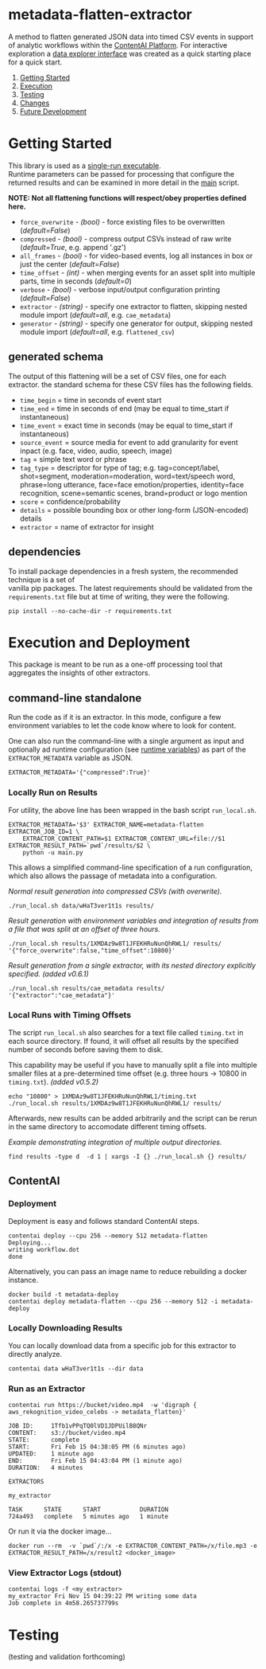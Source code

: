 # metadata-flatten-extractor

A method to flatten generated JSON data into timed CSV events in support of analytic 
workflows within the [ContentAI Platform](https://www.contentai.io). For interactive
exploration a [data explorer interface](application.md) was created as a quick starting place for a quick start.

1. [Getting Started](#getting-started)
2. [Execution](#execution-and-deployment)
3. [Testing](#testing)
4. [Changes](CHANGES.md)
4. [Future Development](#future-development)

# Getting Started

This library is used as a [single-run executable](#contentai-standalone).  
Runtime parameters can be passed
for processing that configure the returned results and can be examined in more detail 
in the [main](main.py) script.  

**NOTE: Not all flattening functions will respect/obey properties defined here.**

* `force_overwrite` - *(bool)* - force existing files to be overwritten (*default=False*)
* `compressed` - *(bool)* - compress output CSVs instead of raw write (*default=True*, e.g. append '.gz')
* `all_frames` - *(bool)* - for video-based events, log all instances in box or just the center (*default=False*)
* `time_offset` - *(int)* - when merging events for an asset split into multiple parts, time in seconds (*default=0*)
* `verbose` - *(bool)* - verbose input/output configuration printing (*default=False*)
* `extractor` - *(string)* - specify one extractor to flatten, skipping nested module import (*default=all*, e.g. `cae_metadata`)
* `generator` - *(string)* - specify one generator for output, skipping nested module import (*default=all*, e.g. `flattened_csv`)


## generated schema

The output of this flattening will be a set of CSV files, one for each extractor.  the standard
schema for these CSV files has the following fields.

* `time_begin` = time in seconds of event start
* `time_end` = time in seconds of end (may be equal to time_start if instantaneous)
* `time_event` = exact time in seconds (may be equal to time_start if instantaneous)
* `source_event` =  source media for event to add granularity for event inpact (e.g. face, video, audio, speech, image)
* `tag` = simple text word or phrase
* `tag_type` = descriptor for type of tag; e.g. tag=concept/label, shot=segment, moderation=moderation, word=text/speech word, phrase=long utterance, face=face emotion/properties, identity=face recognition, scene=semantic scenes, brand=product or logo mention
* `score` = confidence/probability
* `details` = possible bounding box or other long-form (JSON-encoded) details
* `extractor` = name of extractor for insight

## dependencies

To install package dependencies in a fresh system, the recommended technique is a set of  
vanilla pip packages.  The latest requirements should be validated from the `requirements.txt` file
but at time of writing, they were the following.

```shell 
pip install --no-cache-dir -r requirements.txt 
```

# Execution and Deployment
This package is meant to be run as a one-off processing tool that aggregates the insights of other extractors.

## command-line standalone

Run the code as if it is an extractor.  In this mode, configure a few environment variables
to let the code know where to look for content.

One can also run the command-line with a single argument as input and optionally ad runtime
configuration (see [runtime variables](#getting-started)) as part 
of the `EXTRACTOR_METADATA` variable as JSON.   

```shell
EXTRACTOR_METADATA='{"compressed":True}'
```

### Locally Run on Results

For utility, the above line has been wrapped in the bash script `run_local.sh`.

```shell
EXTRACTOR_METADATA='$3' EXTRACTOR_NAME=metadata-flatten EXTRACTOR_JOB_ID=1 \
    EXTRACTOR_CONTENT_PATH=$1 EXTRACTOR_CONTENT_URL=file://$1 EXTRACTOR_RESULT_PATH=`pwd`/results/$2 \
    python -u main.py
```

This allows a simplified command-line specification of a run configuration, which also allows the passage of metadata into a configuration.

*Normal result generation into compressed CSVs (with overwrite).*

```shell
./run_local.sh data/wHaT3ver1t1s results/
```

*Result generation with environment variables and integration of results from a file that was split at an offset of three hours.*
 
```shell
./run_local.sh results/1XMDAz9w8T1JFEKHRuNunQhRWL1/ results/ '{"force_overwrite":false,"time_offset":10800}'
```

*Result generation from a single extractor, with its nested directory explicitly specified. (added v0.6.1)*

```shell
./run_local.sh results/cae_metadata results/ '{"extractor":"cae_metadata"}'
```


### Local Runs with Timing Offsets

The script `run_local.sh` also searches for a text file called `timing.txt` in each source directory.  If found, it will offset all results by the specified number of seconds before saving them to disk.

This capability may be useful if you have to manually split a file into multiple smaller files at a pre-determined time offset (e.g. three hours -> 10800 in `timing.txt`).   *(added v0.5.2)*

```shell
echo "10800" > 1XMDAz9w8T1JFEKHRuNunQhRWL1/timing.txt
./run_local.sh results/1XMDAz9w8T1JFEKHRuNunQhRWL1/ results/
```

Afterwards, new results can be added arbitrarily and the script can be rerun in the same directory to accomodate different timing offsets.

*Example demonstrating integration of multiple output directories.*

```shell
find results -type d  -d 1 | xargs -I {} ./run_local.sh {} results/
```

## ContentAI 

### Deployment

Deployment is easy and follows standard ContentAI steps.

```shell
contentai deploy --cpu 256 --memory 512 metadata-flatten
Deploying...
writing workflow.dot
done
```

Alternatively, you can pass an image name to reduce rebuilding a docker instance.

```shell
docker build -t metadata-deploy
contentai deploy metadata-flatten --cpu 256 --memory 512 -i metadata-deploy
```

### Locally Downloading Results

You can locally download data from a specific job for this extractor to directly analyze.

```shell
contentai data wHaT3ver1t1s --dir data
```

### Run as an Extractor


```shell
contentai run https://bucket/video.mp4  -w 'digraph { aws_rekognition_video_celebs -> metadata_flatten}'

JOB ID:     1Tfb1vPPqTQ0lVD1JDPUilB8QNr
CONTENT:    s3://bucket/video.mp4
STATE:      complete
START:      Fri Feb 15 04:38:05 PM (6 minutes ago)
UPDATED:    1 minute ago
END:        Fri Feb 15 04:43:04 PM (1 minute ago)
DURATION:   4 minutes 

EXTRACTORS

my_extractor

TASK      STATE      START           DURATION
724a493   complete   5 minutes ago   1 minute 
```


Or run it via the docker image...
```
docker run --rm  -v `pwd`/:/x -e EXTRACTOR_CONTENT_PATH=/x/file.mp3 -e EXTRACTOR_RESULT_PATH=/x/result2 <docker_image>
```

### View Extractor Logs (stdout)

```shell
contentai logs -f <my_extractor>
my_extractor Fri Nov 15 04:39:22 PM writing some data
Job complete in 4m58.265737799s
```

# Testing

(testing and validation forthcoming)
